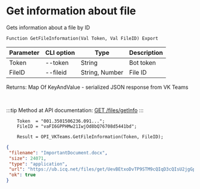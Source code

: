 ﻿---
sidebar_position: 3
---

# Get information about file
 Gets information about a file by ID



`Function GetFileInformation(Val Token, Val FileID) Export`

  | Parameter | CLI option | Type | Description |
  |-|-|-|-|
  | Token | --token | String | Bot token |
  | FileID | --fileid | String, Number | File ID |

  
  Returns:  Map Of KeyAndValue - serialized JSON response from VK Teams

<br/>

:::tip
Method at API documentation: [GET /files/getInfo](https://teams.vk.com/botapi/#/files/get_files_getInfo)
:::
<br/>


```bsl title="Code example"
    Token  = "001.3501506236.091...";
    FileID = "vaFI6GPPHMw21IwjOd8bQ76708d5441bd";

    Result = OPI_VKTeams.GetFileInformation(Token, FileID);
```
 



```json title="Result"
{
 "filename": "ImportantDocument.docx",
 "size": 24071,
 "type": "application",
 "url": "https://ub.icq.net/files/get/UevBEtxoDvTP9STM9cQIqD3cQIsU2jgGpNtxbSBlFdSiwSsu7INUFnIi7yRznGcZOvYiRHvmcGjlSRRIBSLheI78aN9IU8MS2Gcl8eGiMBiIii9BTFH1d8iCYIsl8bhIP5PnwS47uAEIC9JZb18v40xImk9cQI/ImportantDocument.docx",
 "ok": true
}
```
